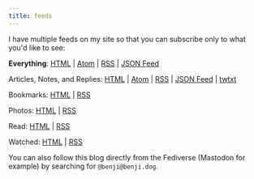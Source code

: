 ```yaml
---
title: feeds
---
```


I have multiple feeds on my site so that you can subscribe only to what you'd like to see:

**Everything**: [HTML](/feed/all) | [Atom](/all.atom) | [RSS](/all.xml) | [JSON Feed](/all.json)

Articles, Notes, and Replies: [HTML](/feed) | [Atom](/feed.atom) | [RSS](/feed.xml) | [JSON Feed](/feed.json) | [twtxt](/twtxt.txt)

Bookmarks: [HTML](/bookmarks) | [RSS](/bookmarks.xml)

Photos: [HTML](/photos) | [RSS](/photos.xml)

Read: [HTML](/read) | [RSS](/read.xml)

Watched: [HTML](/watched) | [RSS](/watched.xml)

You can also follow this blog directly from the Fediverse (Mastodon for example) by searching for `@benji@benji.dog`.